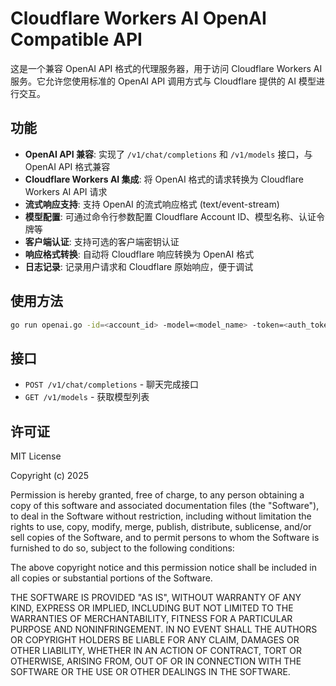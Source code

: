 # Cloudflare Workers AI OpenAI Compatible API

这是一个兼容 OpenAI API 格式的代理服务器，用于访问 Cloudflare Workers AI 服务。它允许您使用标准的 OpenAI API 调用方式与 Cloudflare 提供的 AI 模型进行交互。

## 功能

- **OpenAI API 兼容**: 实现了 `/v1/chat/completions` 和 `/v1/models` 接口，与 OpenAI API 格式兼容
- **Cloudflare Workers AI 集成**: 将 OpenAI 格式的请求转换为 Cloudflare Workers AI API 请求
- **流式响应支持**: 支持 OpenAI 的流式响应格式 (text/event-stream)
- **模型配置**: 可通过命令行参数配置 Cloudflare Account ID、模型名称、认证令牌等
- **客户端认证**: 支持可选的客户端密钥认证
- **响应格式转换**: 自动将 Cloudflare 响应转换为 OpenAI 格式
- **日志记录**: 记录用户请求和 Cloudflare 原始响应，便于调试

## 使用方法

```bash
go run openai.go -id=<account_id> -model=<model_name> -token=<auth_token> -port=<port> -key=<client_key>
```

## 接口

- `POST /v1/chat/completions` - 聊天完成接口
- `GET /v1/models` - 获取模型列表

## 许可证

MIT License

Copyright (c) 2025

Permission is hereby granted, free of charge, to any person obtaining a copy
of this software and associated documentation files (the "Software"), to deal
in the Software without restriction, including without limitation the rights
to use, copy, modify, merge, publish, distribute, sublicense, and/or sell
copies of the Software, and to permit persons to whom the Software is
furnished to do so, subject to the following conditions:

The above copyright notice and this permission notice shall be included in all
copies or substantial portions of the Software.

THE SOFTWARE IS PROVIDED "AS IS", WITHOUT WARRANTY OF ANY KIND, EXPRESS OR
IMPLIED, INCLUDING BUT NOT LIMITED TO THE WARRANTIES OF MERCHANTABILITY,
FITNESS FOR A PARTICULAR PURPOSE AND NONINFRINGEMENT. IN NO EVENT SHALL THE
AUTHORS OR COPYRIGHT HOLDERS BE LIABLE FOR ANY CLAIM, DAMAGES OR OTHER
LIABILITY, WHETHER IN AN ACTION OF CONTRACT, TORT OR OTHERWISE, ARISING FROM,
OUT OF OR IN CONNECTION WITH THE SOFTWARE OR THE USE OR OTHER DEALINGS IN THE
SOFTWARE.

